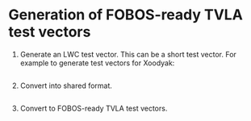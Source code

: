 # Generation of FOBOS-ready TVLA test vectors

1. Generate an LWC test vector. This can be a short test vector. For example to generate test vectors for Xoodyak:

    ```cryptotvgen --npub_size 128 --tag_size 128 --aead xoodyakv1 --gen_custom False,False,16,16,False
    ```
2. Convert into shared format.

    ```python3 gen_shared.py --rdi-file KAT/rdi.txt --pdi-file KAT/pdi.txt --sdi-file KAT/sdi.txt --rdi-width 384 --pdi-width 32 --sdi-width 32 --pdi-shares 2 --sdi-shares 2 --rdi-words 1000
    ```
3. Convert to FOBOS-ready TVLA test vectors.

    ```python3 lwc_2_fobos_tv.py --width 32 --shares 2 --num_vectors 10 --pdi_file KAT/pdi_shared_2.txt --sdi_file KAT/sdi_shared_2.txt --do_file KAT/do.txt
    ```
